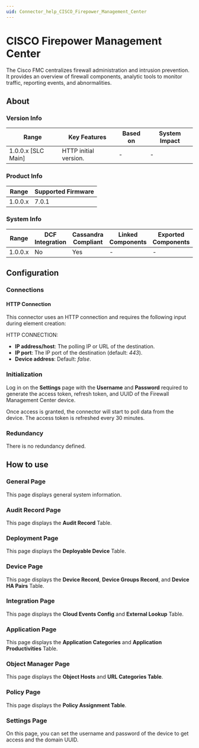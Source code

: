 ```yaml
---
uid: Connector_help_CISCO_Firepower_Management_Center
---
```


# CISCO Firepower Management Center

The Cisco FMC centralizes firewall administration and intrusion prevention. It provides an overview of firewall components, analytic tools to monitor traffic, reporting events, and abnormalities.

## About

### Version Info

| **Range**            | **Key Features**      | **Based on** | **System Impact** |
|----------------------|-----------------------|--------------|-------------------|
| 1.0.0.x \[SLC Main\] | HTTP initial version. | \-           | \-                |

### Product Info

| Range     | Supported Firmware     |
|-----------|------------------------|
| 1.0.0.x   | 7.0.1                  |

### System Info

| Range     | DCF Integration     | Cassandra Compliant     | Linked Components     | Exported Components     |
|-----------|---------------------|-------------------------|-----------------------|-------------------------|
| 1.0.0.x   | No                  | Yes                     | \-                    | \-                      |

## Configuration

### Connections

#### HTTP Connection

This connector uses an HTTP connection and requires the following input during element creation:

HTTP CONNECTION:

- **IP address/host**: The polling IP or URL of the destination.
- **IP port**: The IP port of the destination (default: *443*).
- **Device address**: Default: *false*.

### Initialization

Log in on the **Settings** page with the **Username** and **Password** required to generate the access token, refresh token, and UUID of the Firewall Management Center device.

Once access is granted, the connector will start to poll data from the device. The access token is refreshed every 30 minutes.

### Redundancy

There is no redundancy defined.

## How to use

### General Page

This page displays general system information.

### Audit Record Page

This page displays the **Audit Record** Table.

### Deployment Page

This page displays the **Deployable Device** Table.

### Device Page

This page displays the **Device Record**, **Device Groups Record**, and **Device HA Pairs** Table.

### Integration Page

This page displays the **Cloud Events Config** and **External Lookup** Table.

### Application Page

This page displays the **Application Categories** and **Application Productivities** Table.

### Object Manager Page

This page displays the **Object Hosts** and **URL Categories Table**.

### Policy Page

This page displays the **Policy Assignment Table**.

### Settings Page

On this page, you can set the username and password of the device to get access and the domain UUID.

